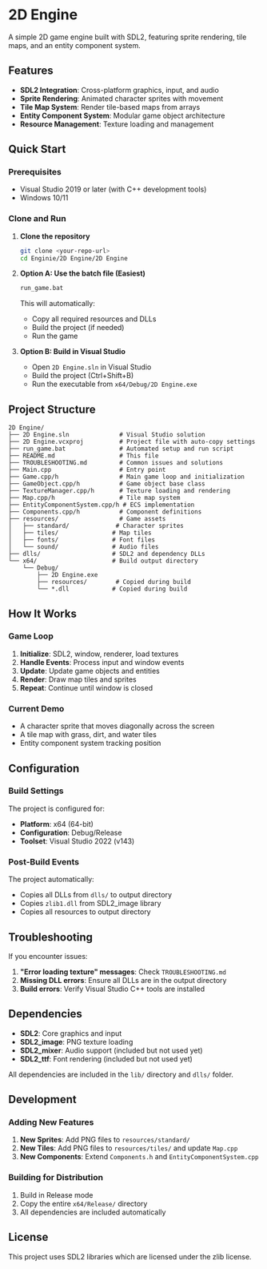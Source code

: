 # 2D Engine

A simple 2D game engine built with SDL2, featuring sprite rendering, tile maps, and an entity component system.

## Features

- **SDL2 Integration**: Cross-platform graphics, input, and audio
- **Sprite Rendering**: Animated character sprites with movement
- **Tile Map System**: Render tile-based maps from arrays
- **Entity Component System**: Modular game object architecture
- **Resource Management**: Texture loading and management

## Quick Start

### Prerequisites

- Visual Studio 2019 or later (with C++ development tools)
- Windows 10/11

### Clone and Run

1. **Clone the repository**
   ```bash
   git clone <your-repo-url>
   cd Enginie/2D Engine/2D Engine
   ```

2. **Option A: Use the batch file (Easiest)**
   ```bash
   run_game.bat
   ```
   This will automatically:
   - Copy all required resources and DLLs
   - Build the project (if needed)
   - Run the game

3. **Option B: Build in Visual Studio**
   - Open `2D Engine.sln` in Visual Studio
   - Build the project (Ctrl+Shift+B)
   - Run the executable from `x64/Debug/2D Engine.exe`

## Project Structure

```
2D Engine/
├── 2D Engine.sln              # Visual Studio solution
├── 2D Engine.vcxproj          # Project file with auto-copy settings
├── run_game.bat               # Automated setup and run script
├── README.md                  # This file
├── TROUBLESHOOTING.md         # Common issues and solutions
├── Main.cpp                   # Entry point
├── Game.cpp/h                 # Main game loop and initialization
├── GameObject.cpp/h           # Game object base class
├── TextureManager.cpp/h       # Texture loading and rendering
├── Map.cpp/h                  # Tile map system
├── EntityComponentSystem.cpp/h # ECS implementation
├── Components.cpp/h           # Component definitions
├── resources/                 # Game assets
│   ├── standard/             # Character sprites
│   ├── tiles/               # Map tiles
│   ├── fonts/               # Font files
│   └── sound/               # Audio files
├── dlls/                    # SDL2 and dependency DLLs
└── x64/                     # Build output directory
    └── Debug/
        ├── 2D Engine.exe
        ├── resources/        # Copied during build
        └── *.dll            # Copied during build
```

## How It Works

### Game Loop
1. **Initialize**: SDL2, window, renderer, load textures
2. **Handle Events**: Process input and window events
3. **Update**: Update game objects and entities
4. **Render**: Draw map tiles and sprites
5. **Repeat**: Continue until window is closed

### Current Demo
- A character sprite that moves diagonally across the screen
- A tile map with grass, dirt, and water tiles
- Entity component system tracking position

## Configuration

### Build Settings
The project is configured for:
- **Platform**: x64 (64-bit)
- **Configuration**: Debug/Release
- **Toolset**: Visual Studio 2022 (v143)

### Post-Build Events
The project automatically:
- Copies all DLLs from `dlls/` to output directory
- Copies `zlib1.dll` from SDL2_image library
- Copies all resources to output directory

## Troubleshooting

If you encounter issues:

1. **"Error loading texture" messages**: Check `TROUBLESHOOTING.md`
2. **Missing DLL errors**: Ensure all DLLs are in the output directory
3. **Build errors**: Verify Visual Studio C++ tools are installed

## Dependencies

- **SDL2**: Core graphics and input
- **SDL2_image**: PNG texture loading
- **SDL2_mixer**: Audio support (included but not used yet)
- **SDL2_ttf**: Font rendering (included but not used yet)

All dependencies are included in the `lib/` directory and `dlls/` folder.

## Development

### Adding New Features
1. **New Sprites**: Add PNG files to `resources/standard/`
2. **New Tiles**: Add PNG files to `resources/tiles/` and update `Map.cpp`
3. **New Components**: Extend `Components.h` and `EntityComponentSystem.cpp`

### Building for Distribution
1. Build in Release mode
2. Copy the entire `x64/Release/` directory
3. All dependencies are included automatically

## License

This project uses SDL2 libraries which are licensed under the zlib license.